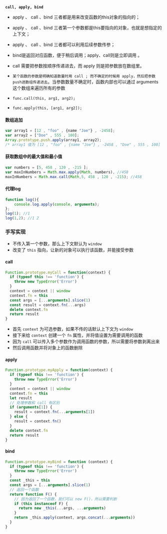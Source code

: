 **`call, apply, bind`**

- apply 、 call 、bind 三者都是用来改变函数的this对象的指向的；

- apply 、 call 、bind 三者第一个参数都是this要指向的对象，也就是想指定的上下文；

- apply 、 call 、bind 三者都可以利用后续参数传参；

- bind是返回对应函数，便于稍后调用；apply、call则是立即调用 。

- call 需要把参数按顺序传递进去，而 apply 则是把参数放在数组里。

- `某个函数的参数是明确知道数量时用 call ; 而不确定的时候用 apply，然后把参数 push进数组传递进去`。当参数数量不确定时，函数内部也可以通过 arguments 这个数组来遍历所有的参数

- `func.call(this, arg1, arg2);`
- `func.apply(this, [arg1, arg2]);`

#### 数组追加

```javascript
var array1 = [12 , "foo" , {name "Joe"} , -2458];
var array2 = ["Doe" , 555 , 100];
Array.prototype.push.apply(array1, array2);
/* array1 值为 [12 , "foo" , {name "Joe"} , -2458 , "Doe" , 555 , 100] */
```

#### 获取数组中的最大值和最小值

```javascript
var numbers = [5, 458 , 120 , -215 ];
var maxInNumbers = Math.max.apply(Math, numbers), //458
maxInNumbers = Math.max.call(Math,5, 458 , 120 , -215); //458
```

#### 代理log

```javascript
function log(){
    console.log.apply(console, arguments);
};
log(1); //1
log(1,2); //1 2
```

### 手写实现

- 不传入第一个参数，那么上下文默认为 `window`
- 改变了 `this` 指向，让新的对象可以执行该函数，并能接受参数

#### call

```javascript
Function.prototype.myCall = function(context) {
  if (typeof this !== 'function') {
    throw new TypeError('Error')
  }
  context = context || window
  context.fn = this
  const args = [...arguments].slice(1)
  const result = context.fn(...args)
  delete context.fn
  return result
}
```

- 首先 `context` 为可选参数，如果不传的话默认上下文为 `window`
- 接下来给 `context` 创建一个 `fn` 属性，并将值设置为需要调用的函数
- 因为 `call` 可以传入多个参数作为调用函数的参数，所以需要将参数剥离出来
- 然后调用函数并将对象上的函数删除

#### apply

```javascript
Function.prototype.myApply = function(context) {
  if (typeof this !== 'function') {
    throw new TypeError('Error')
  }
  context = context || window
  context.fn = this
  let result
  // 处理参数和 call 有区别
  if (arguments[1]) {
    result = context.fn(...arguments[1])
  } else {
    result = context.fn()
  }
  delete context.fn
  return result
}
```

#### bind

```javascript
Function.prototype.myBind = function (context) {
  if (typeof this !== 'function') {
    throw new TypeError('Error')
  }
  const _this = this
  const args = [...arguments].slice(1)
  // 返回一个函数
  return function F() {
    // 因为返回了一个函数，我们可以 new F()，所以需要判断
    if (this instanceof F) {
      return new _this(...args, ...arguments)
    }
    return _this.apply(context, args.concat(...arguments))
  }
}
```

